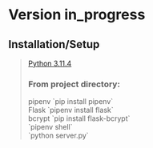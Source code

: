 # Version in_progress

<h2>Installation/Setup</h2>

> [Python 3.11.4](https://www.python.org/downloads/release/python-3114/)<br>
> <h3>From project directory:</h3>
> pipenv `pip install pipenv`<br>
> Flask `pipenv install flask`<br>
> bcrypt `pip install flask-bcrypt`<br>
> `pipenv shell`<br>
> `python server.py`

